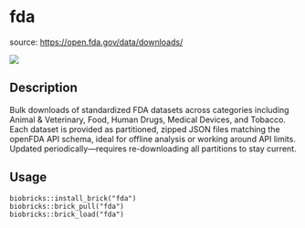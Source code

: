 # fda
source: https://open.fda.gov/data/downloads/

<a href="https://github.com/biobricks-ai/fda/actions"><img src="https://github.com/biobricks-ai/fda/actions/workflows/bricktools-check.yaml/badge.svg?branch=main"/></a>

## Description
Bulk downloads of standardized FDA datasets across categories including Animal & Veterinary, Food, Human Drugs, Medical Devices, and Tobacco. Each dataset is provided as partitioned, zipped JSON files matching the openFDA API schema, ideal for offline analysis or working around API limits. Updated periodically—requires re-downloading all partitions to stay current.

## Usage
```{R}
biobricks::install_brick("fda")
biobricks::brick_pull("fda")
biobricks::brick_load("fda")
```
